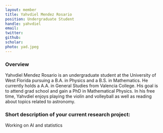 ```yaml
---
layout: member
title: Yahvdiel Mendez Rosario 
position: Undergraduate Student
handle: yahvdiel
email:  
twitter:
github:
scholar: 
photo: yad.jpeg
---
```


### Overview

Yahvdiel Mendez Rosario is an undergraduate student at the University of West Florida pursuing a B.A. in Physics and a B.S. in Mathematics. He currently holds a A.A. in General Studies from Valencia College. His goal is to attend grad school and gain a PhD in Mathematical Physics.
 In his free time, Yahvdiel enjoys playing the violin and volleyball as well as reading about topics related to astronomy.
 
### Short description of your current research project:

Working on AI and statistics
